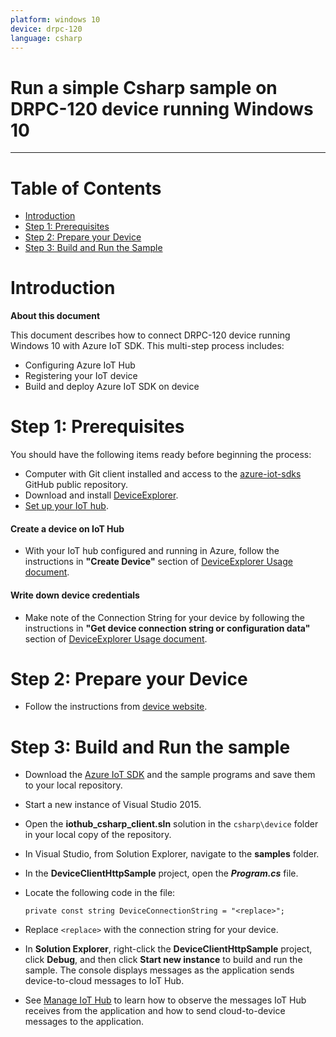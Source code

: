 ```yaml
---
platform: windows 10
device: drpc-120
language: csharp
---
```


Run a simple Csharp sample on DRPC-120 device running Windows 10
===
---

# Table of Contents

-   [Introduction](#Introduction)
-   [Step 1: Prerequisites](#Prerequisites)
-   [Step 2: Prepare your Device](#PrepareDevice)
-   [Step 3: Build and Run the Sample](#Build)

<a name="Introduction"></a>
# Introduction

**About this document**

This document describes how to connect DRPC-120 device running Windows 10 with Azure IoT SDK. This multi-step process includes:
-   Configuring Azure IoT Hub
-   Registering your IoT device
-   Build and deploy Azure IoT SDK on device

<a name="Prerequisites"></a>
# Step 1: Prerequisites

You should have the following items ready before beginning the process:

-   Computer with Git client installed and access to the
    [azure-iot-sdks](https://github.com/Azure/azure-iot-sdks) GitHub
    public repository.
-   Download and install [DeviceExplorer](https://github.com/Azure/azure-iot-sdks/releases/download/2015-11-13/SetupDeviceExplorer.msi).
-   [Set up your IoT hub](https://github.com/Azure/azure-iot-sdks/blob/master/doc/setup_iothub.md).

#### Create a device on IoT Hub
-   With your IoT hub configured and running in Azure, follow the instructions in **"Create Device"** section of [DeviceExplorer Usage document](https://github.com/Azure/azure-iot-sdks/blob/master/tools/DeviceExplorer/doc/how_to_use_device_explorer.md).

#### Write down device credentials
-   Make note of the Connection String for your device by following the instructions in **"Get device connection string or configuration data"** section of [DeviceExplorer Usage document](https://github.com/Azure/azure-iot-sdks/blob/master/tools/DeviceExplorer/doc/how_to_use_device_explorer.md).

<a name="PrepareDevice"></a>
# Step 2: Prepare your Device

-   Follow the instructions from [device website](http://www.ieiworld.com/product_groups/industrial/content.aspx?gid=09049552811981014603&cid=0D182494345754583862&id=0E318374091597499543#.VsWoRvl97IW).

<a name="Build"></a>
# Step 3: Build and Run the sample

-   Download the [Azure IoT SDK](https://github.com/Azure/azure-iot-sdks) and the sample programs and save them to your local repository.
-   Start a new instance of Visual Studio 2015.
-   Open the **iothub_csharp_client.sln** solution in the `csharp\device` folder in your local copy of the repository.
-   In Visual Studio, from Solution Explorer, navigate to the **samples** folder.
-   In the **DeviceClientHttpSample** project, open the ***Program.cs*** file.
-   Locate the following code in the file:

        private const string DeviceConnectionString = "<replace>";
        
-   Replace `<replace>` with the connection string for your device.
-   In **Solution Explorer**, right-click the **DeviceClientHttpSample** project, click **Debug**, and then click **Start new instance** to build and run the sample. The console displays messages as the application sends device-to-cloud messages to IoT Hub.
-   See [Manage IoT Hub](https://github.com/Azure/azure-iot-sdks/blob/master/doc/manage_iot_hub.md) to learn how to observe the messages IoT Hub receives from the application and how to send cloud-to-device messages to the application.
